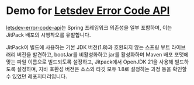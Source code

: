 # Demo for [Letsdev Error Code API](https://github.com/merge-simpson/letsdev-error-code-api)

[letsdev-error-code-api](https://github.com/merge-simpson/letsdev-error-code-api)는
Spring 프레임워크 의존성을 일부 포함하며, 이는 JitPack 배포의 시행착오를 유발합니다.  

JitPack이 빌드에 사용하는 기본 JDK 버전(1.8)과 호환되지 않는 스프링 부트 라이브러리 버전을 발견하고,
bootJar를 비활성화하고 jar를 활성화하며 Maven 배포 포맷에 맞는 파일 이름으로 빌드되도록 설정하고,
Jitpack에서 OpenJDK 21을 사용해 빌드하도록 설정하며,
자바 호환성 버전은 소스와 타깃 모두 1.8로 설정하는 과정 등을 확인할 수 있었던 레포지터리입니다.
